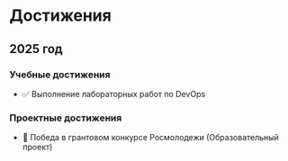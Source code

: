 # Достижения

## 2025 год

### Учебные достижения
- ✅ Выполнение лабораторных работ по DevOps

### Проектные достижения
- 🐳 Победа в грантовом конкурсе Росмолодежи (Образовательный проект)

